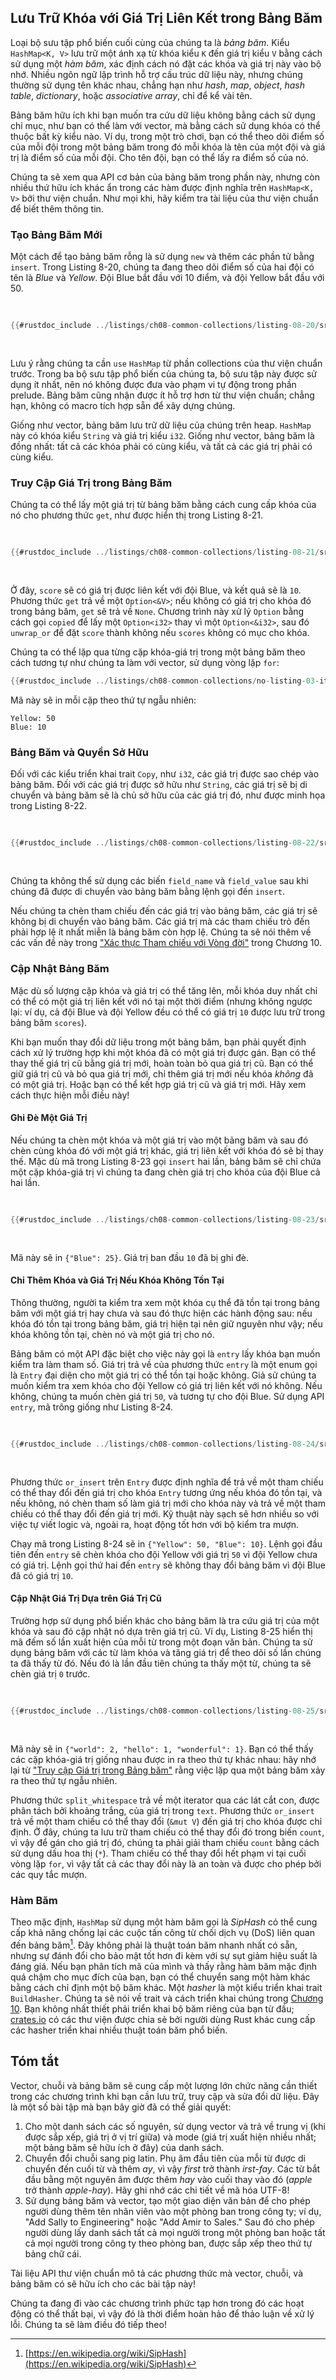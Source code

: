 ## Lưu Trữ Khóa với Giá Trị Liên Kết trong Bảng Băm

Loại bộ sưu tập phổ biến cuối cùng của chúng ta là _bảng băm_. Kiểu
`HashMap<K, V>` lưu trữ một ánh xạ từ khóa kiểu `K` đến giá trị kiểu `V` bằng
cách sử dụng một _hàm băm_, xác định cách nó đặt các khóa và giá trị này vào bộ
nhớ. Nhiều ngôn ngữ lập trình hỗ trợ cấu trúc dữ liệu này, nhưng chúng thường sử
dụng tên khác nhau, chẳng hạn như _hash_, _map_, _object_, _hash table_,
_dictionary_, hoặc _associative array_, chỉ để kể vài tên.

Bảng băm hữu ích khi bạn muốn tra cứu dữ liệu không bằng cách sử dụng chỉ mục,
như bạn có thể làm với vector, mà bằng cách sử dụng khóa có thể thuộc bất kỳ
kiểu nào. Ví dụ, trong một trò chơi, bạn có thể theo dõi điểm số của mỗi đội
trong một bảng băm trong đó mỗi khóa là tên của một đội và giá trị là điểm số
của mỗi đội. Cho tên đội, bạn có thể lấy ra điểm số của nó.

Chúng ta sẽ xem qua API cơ bản của bảng băm trong phần này, nhưng còn nhiều thứ
hữu ích khác ẩn trong các hàm được định nghĩa trên `HashMap<K, V>` bởi thư viện
chuẩn. Như mọi khi, hãy kiểm tra tài liệu của thư viện chuẩn để biết thêm thông
tin.

### Tạo Bảng Băm Mới

Một cách để tạo bảng băm rỗng là sử dụng `new` và thêm các phần tử bằng
`insert`. Trong Listing 8-20, chúng ta đang theo dõi điểm số của hai đội có tên
là _Blue_ và _Yellow_. Đội Blue bắt đầu với 10 điểm, và đội Yellow bắt đầu
với 50.

<Listing number="8-20" caption="Tạo một bảng băm mới và chèn một số khóa và giá trị">

```rust
{{#rustdoc_include ../listings/ch08-common-collections/listing-08-20/src/main.rs:here}}
```

</Listing>

Lưu ý rằng chúng ta cần `use` `HashMap` từ phần collections của thư viện chuẩn
trước. Trong ba bộ sưu tập phổ biến của chúng ta, bộ sưu tập này được sử dụng ít
nhất, nên nó không được đưa vào phạm vi tự động trong phần prelude. Bảng băm
cũng nhận được ít hỗ trợ hơn từ thư viện chuẩn; chẳng hạn, không có macro tích
hợp sẵn để xây dựng chúng.

Giống như vector, bảng băm lưu trữ dữ liệu của chúng trên heap. `HashMap` này có
khóa kiểu `String` và giá trị kiểu `i32`. Giống như vector, bảng băm là đồng
nhất: tất cả các khóa phải có cùng kiểu, và tất cả các giá trị phải có cùng
kiểu.

### Truy Cập Giá Trị trong Bảng Băm

Chúng ta có thể lấy một giá trị từ bảng băm bằng cách cung cấp khóa của nó cho
phương thức `get`, như được hiển thị trong Listing 8-21.

<Listing number="8-21" caption="Truy cập điểm số của đội Blue được lưu trữ trong bảng băm">

```rust
{{#rustdoc_include ../listings/ch08-common-collections/listing-08-21/src/main.rs:here}}
```

</Listing>

Ở đây, `score` sẽ có giá trị được liên kết với đội Blue, và kết quả sẽ là `10`.
Phương thức `get` trả về một `Option<&V>`; nếu không có giá trị cho khóa đó
trong bảng băm, `get` sẽ trả về `None`. Chương trình này xử lý `Option` bằng
cách gọi `copied` để lấy một `Option<i32>` thay vì một `Option<&i32>`, sau đó
`unwrap_or` để đặt `score` thành không nếu `scores` không có mục cho khóa.

Chúng ta có thể lặp qua từng cặp khóa-giá trị trong một bảng băm theo cách tương
tự như chúng ta làm với vector, sử dụng vòng lặp `for`:

```rust
{{#rustdoc_include ../listings/ch08-common-collections/no-listing-03-iterate-over-hashmap/src/main.rs:here}}
```

Mã này sẽ in mỗi cặp theo thứ tự ngẫu nhiên:

```text
Yellow: 50
Blue: 10
```

### Bảng Băm và Quyền Sở Hữu

Đối với các kiểu triển khai trait `Copy`, như `i32`, các giá trị được sao chép
vào bảng băm. Đối với các giá trị được sở hữu như `String`, các giá trị sẽ bị di
chuyển và bảng băm sẽ là chủ sở hữu của các giá trị đó, như được minh họa trong
Listing 8-22.

<Listing number="8-22" caption="Hiển thị rằng khóa và giá trị được sở hữu bởi bảng băm sau khi chúng được chèn">

```rust
{{#rustdoc_include ../listings/ch08-common-collections/listing-08-22/src/main.rs:here}}
```

</Listing>

Chúng ta không thể sử dụng các biến `field_name` và `field_value` sau khi chúng
đã được di chuyển vào bảng băm bằng lệnh gọi đến `insert`.

Nếu chúng ta chèn tham chiếu đến các giá trị vào bảng băm, các giá trị sẽ không
bị di chuyển vào bảng băm. Các giá trị mà các tham chiếu trỏ đến phải hợp lệ ít
nhất miễn là bảng băm còn hợp lệ. Chúng ta sẽ nói thêm về các vấn đề này trong
["Xác thực Tham chiếu với Vòng
đời"][validating-references-with-lifetimes]<!-- ignore --> trong Chương 10.

### Cập Nhật Bảng Băm

Mặc dù số lượng cặp khóa và giá trị có thể tăng lên, mỗi khóa duy nhất chỉ có
thể có một giá trị liên kết với nó tại một thời điểm (nhưng không ngược lại: ví
dụ, cả đội Blue và đội Yellow đều có thể có giá trị `10` được lưu trữ trong bảng
băm `scores`).

Khi bạn muốn thay đổi dữ liệu trong một bảng băm, bạn phải quyết định cách xử lý
trường hợp khi một khóa đã có một giá trị được gán. Bạn có thể thay thế giá trị
cũ bằng giá trị mới, hoàn toàn bỏ qua giá trị cũ. Bạn có thể giữ giá trị cũ và
bỏ qua giá trị mới, chỉ thêm giá trị mới nếu khóa _không_ đã có một giá trị.
Hoặc bạn có thể kết hợp giá trị cũ và giá trị mới. Hãy xem cách thực hiện mỗi
điều này!

#### Ghi Đè Một Giá Trị

Nếu chúng ta chèn một khóa và một giá trị vào một bảng băm và sau đó chèn cùng
khóa đó với một giá trị khác, giá trị liên kết với khóa đó sẽ bị thay thế. Mặc
dù mã trong Listing 8-23 gọi `insert` hai lần, bảng băm sẽ chỉ chứa một cặp
khóa-giá trị vì chúng ta đang chèn giá trị cho khóa của đội Blue cả hai lần.

<Listing number="8-23" caption="Thay thế giá trị được lưu trữ với một khóa cụ thể">

```rust
{{#rustdoc_include ../listings/ch08-common-collections/listing-08-23/src/main.rs:here}}
```

</Listing>

Mã này sẽ in `{"Blue": 25}`. Giá trị ban đầu `10` đã bị ghi đè.

<!-- Old headings. Do not remove or links may break. -->

<a id="only-inserting-a-value-if-the-key-has-no-value"></a>

#### Chỉ Thêm Khóa và Giá Trị Nếu Khóa Không Tồn Tại

Thông thường, người ta kiểm tra xem một khóa cụ thể đã tồn tại trong bảng băm
với một giá trị hay chưa và sau đó thực hiện các hành động sau: nếu khóa đó tồn
tại trong bảng băm, giá trị hiện tại nên giữ nguyên như vậy; nếu khóa không tồn
tại, chèn nó và một giá trị cho nó.

Bảng băm có một API đặc biệt cho việc này gọi là `entry` lấy khóa bạn muốn kiểm
tra làm tham số. Giá trị trả về của phương thức `entry` là một enum gọi là
`Entry` đại diện cho một giá trị có thể tồn tại hoặc không. Giả sử chúng ta muốn
kiểm tra xem khóa cho đội Yellow có giá trị liên kết với nó không. Nếu không,
chúng ta muốn chèn giá trị `50`, và tương tự cho đội Blue. Sử dụng API `entry`,
mã trông giống như Listing 8-24.

<Listing number="8-24" caption="Sử dụng phương thức `entry` để chỉ chèn nếu khóa chưa có giá trị">

```rust
{{#rustdoc_include ../listings/ch08-common-collections/listing-08-24/src/main.rs:here}}
```

</Listing>

Phương thức `or_insert` trên `Entry` được định nghĩa để trả về một tham chiếu có
thể thay đổi đến giá trị cho khóa `Entry` tương ứng nếu khóa đó tồn tại, và nếu
không, nó chèn tham số làm giá trị mới cho khóa này và trả về một tham chiếu có
thể thay đổi đến giá trị mới. Kỹ thuật này sạch sẽ hơn nhiều so với việc tự viết
logic và, ngoài ra, hoạt động tốt hơn với bộ kiểm tra mượn.

Chạy mã trong Listing 8-24 sẽ in `{"Yellow": 50, "Blue": 10}`. Lệnh gọi đầu tiên
đến `entry` sẽ chèn khóa cho đội Yellow với giá trị `50` vì đội Yellow chưa có
giá trị. Lệnh gọi thứ hai đến `entry` sẽ không thay đổi bảng băm vì đội Blue đã
có giá trị `10`.

#### Cập Nhật Giá Trị Dựa trên Giá Trị Cũ

Trường hợp sử dụng phổ biến khác cho bảng băm là tra cứu giá trị của một khóa và
sau đó cập nhật nó dựa trên giá trị cũ. Ví dụ, Listing 8-25 hiển thị mã đếm số
lần xuất hiện của mỗi từ trong một đoạn văn bản. Chúng ta sử dụng bảng băm với
các từ làm khóa và tăng giá trị để theo dõi số lần chúng ta đã thấy từ đó. Nếu
đó là lần đầu tiên chúng ta thấy một từ, chúng ta sẽ chèn giá trị `0` trước.

<Listing number="8-25" caption="Đếm số lần xuất hiện của các từ bằng cách sử dụng bảng băm lưu trữ từ và số lượng">

```rust
{{#rustdoc_include ../listings/ch08-common-collections/listing-08-25/src/main.rs:here}}
```

</Listing>

Mã này sẽ in `{"world": 2, "hello": 1, "wonderful": 1}`. Bạn có thể thấy các cặp
khóa-giá trị giống nhau được in ra theo thứ tự khác nhau: hãy nhớ lại từ ["Truy
cập Giá trị trong Bảng băm"][access]<!-- ignore --> rằng việc lặp qua một bảng
băm xảy ra theo thứ tự ngẫu nhiên.

Phương thức `split_whitespace` trả về một iterator qua các lát cắt con, được
phân tách bởi khoảng trắng, của giá trị trong `text`. Phương thức `or_insert`
trả về một tham chiếu có thể thay đổi (`&mut V`) đến giá trị cho khóa được chỉ
định. Ở đây, chúng ta lưu trữ tham chiếu có thể thay đổi đó trong biến `count`,
vì vậy để gán cho giá trị đó, chúng ta phải giải tham chiếu `count` bằng cách sử
dụng dấu hoa thị (`*`). Tham chiếu có thể thay đổi hết phạm vi tại cuối vòng lặp
`for`, vì vậy tất cả các thay đổi này là an toàn và được cho phép bởi các quy
tắc mượn.

### Hàm Băm

Theo mặc định, `HashMap` sử dụng một hàm băm gọi là _SipHash_ có thể cung cấp
khả năng chống lại các cuộc tấn công từ chối dịch vụ (DoS) liên quan đến bảng
băm[^siphash]<!-- ignore -->. Đây không phải là thuật toán băm nhanh nhất có
sẵn, nhưng sự đánh đổi cho bảo mật tốt hơn đi kèm với sự sụt giảm hiệu suất là
đáng giá. Nếu bạn phân tích mã của mình và thấy rằng hàm băm mặc định quá chậm
cho mục đích của bạn, bạn có thể chuyển sang một hàm khác bằng cách chỉ định một
bộ băm khác. Một _hasher_ là một kiểu triển khai trait `BuildHasher`. Chúng ta
sẽ nói về trait và cách triển khai chúng trong [Chương
10][traits]<!-- ignore -->. Bạn không nhất thiết phải triển khai bộ băm riêng
của bạn từ đầu; [crates.io](https://crates.io/)<!-- ignore --> có các thư viện
được chia sẻ bởi người dùng Rust khác cung cấp các hasher triển khai nhiều thuật
toán băm phổ biến.

[^siphash]:
    [https://en.wikipedia.org/wiki/SipHash](https://en.wikipedia.org/wiki/SipHash)

## Tóm tắt

Vector, chuỗi và bảng băm sẽ cung cấp một lượng lớn chức năng cần thiết trong
các chương trình khi bạn cần lưu trữ, truy cập và sửa đổi dữ liệu. Đây là một số
bài tập mà bạn bây giờ đã có thể giải quyết:

1. Cho một danh sách các số nguyên, sử dụng vector và trả về trung vị (khi được
   sắp xếp, giá trị ở vị trí giữa) và mode (giá trị xuất hiện nhiều nhất; một
   bảng băm sẽ hữu ích ở đây) của danh sách.
1. Chuyển đổi chuỗi sang pig latin. Phụ âm đầu tiên của mỗi từ được di chuyển
   đến cuối từ và thêm _ay_, vì vậy _first_ trở thành _irst-fay_. Các từ bắt đầu
   bằng một nguyên âm được thêm _hay_ vào cuối thay vào đó (_apple_ trở thành
   _apple-hay_). Hãy ghi nhớ các chi tiết về mã hóa UTF-8!
1. Sử dụng bảng băm và vector, tạo một giao diện văn bản để cho phép người dùng
   thêm tên nhân viên vào một phòng ban trong công ty; ví dụ, "Add Sally to
   Engineering" hoặc "Add Amir to Sales." Sau đó cho phép người dùng lấy danh
   sách tất cả mọi người trong một phòng ban hoặc tất cả mọi người trong công ty
   theo phòng ban, được sắp xếp theo thứ tự bảng chữ cái.

Tài liệu API thư viện chuẩn mô tả các phương thức mà vector, chuỗi, và bảng băm
có sẽ hữu ích cho các bài tập này!

Chúng ta đang đi vào các chương trình phức tạp hơn trong đó các hoạt động có thể
thất bại, vì vậy đó là thời điểm hoàn hảo để thảo luận về xử lý lỗi. Chúng ta sẽ
làm điều đó tiếp theo!

[validating-references-with-lifetimes]:
  ch10-03-lifetime-syntax.html#validating-references-with-lifetimes
[access]: #accessing-values-in-a-hash-map
[traits]: ch10-02-traits.html
